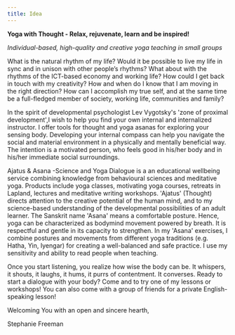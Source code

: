 ```yaml
---
title: Idea
---
```

__Yoga with Thought - Relax, rejuvenate, learn and be inspired!__

*Individual-based, high-quality and creative yoga teaching in small groups*

What is the natural rhythm of my life? Would it be possible to live my life in sync
and in unison with other people’s rhythms? What about with the rhythms of the
ICT-based economy and working life? How could I get back in touch with
my creativity? How and when do I know that I am moving in the right
direction? How can I accomplish my true self, and at the same time be
a full-fledged member of society, working life, communities and family? 

In the spirit of developmental psychologist Lev Vygotsky's 'zone of proximal development',I wish to help you find your own internal and internalized instructor. I offer tools for thought and yoga asanas for exploring your sensing body. Developing your internal compass can help you navigate the social and material environment in a physically and mentally beneficial way. The intention is a motivated person, who feels good in his/her body and in his/her immediate social surroundings. 

Ajatus & Asana -Science and Yoga Dialogue is a an educational wellbeing service combining knowledge from behavioural sciences and meditative yoga. Products include yoga classes, motivating yoga courses, retreats in Lapland, lectures and meditative writing workshops. 'Ajatus' (Thought) directs attention to the creative potential of the human mind, and to my science-based understanding of the developmental possibilities of an adult learner. The Sanskrit name 'Asana' means a comfortable posture. Hence, yoga can be characterized as bodymind movement powered by breath. It is respectful and gentle in its capacity to strengthen. In my 'Asana' exercises, I combine postures and movements from different yoga traditions (e.g. Hatha, Yin, Iyengar) for creating a well-balanced and safe practice. I use my sensitivity and ability to read people when teaching. 

Once you start listening, you realize how wise the body can be. It whispers, it shouts, it laughs, it hums, it purrs of contentment. It converses. Ready to start a dialogue with your body? Come and to try one of my lessons or workshops! You can also come with a group of friends for a private English-speaking lesson!

Welcoming You with an open and sincere hearth,

Stephanie Freeman

